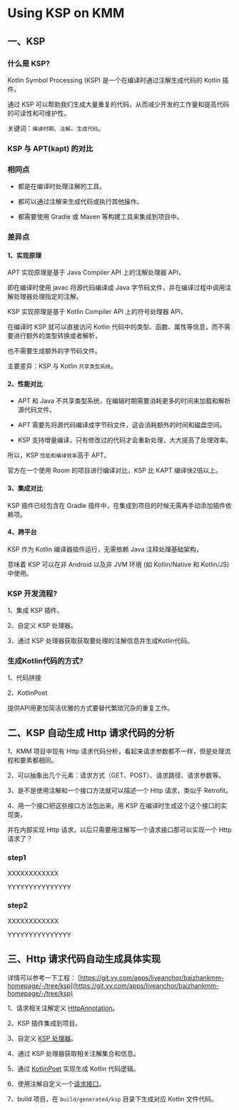 # Using KSP on KMM

## 一、KSP

### 什么是 KSP?

Kotlin Symbol Processing (KSP) 是一个在编译时通过注解生成代码的 Kotlin 插件。

通过 KSP 可以帮助我们生成大量重复的代码，从而减少开发的工作量和提高代码的可读性和可维护性。

关键词：`编译时期`、`注解`、`生成代码`。

### KSP 与 APT(kapt) 的对比

### 相同点

* 都是在编译时处理注解的工具。

* 都可以通过注解来生成代码或执行其他操作。

* 都需要使用 Gradle 或 Maven 等构建工具来集成到项目中。

### 差异点

#### 1、实现原理

APT 实现原理是基于 Java Compiler API 上的注解处理器 API，

即在编译时使用 javac 将源代码编译成 Java 字节码文件，并在编译过程中调用注解处理器处理指定的注解。

KSP 实现原理是基于 Kotlin Compiler API 上的符号处理器 API，

在编译时 KSP 就可以直接访问 Kotlin 代码中的类型、函数、属性等信息，而不需要进行额外的类型转换或者解析，

也不需要生成额外的字节码文件。

主要差异：KSP 与 Kotlin `共享类型系统`。

#### 2、性能对比

* APT 和 Java 不共享类型系统，在编辑时期需要消耗更多的时间来加载和解析源代码文件。

* APT 需要先将源代码编译成字节码文件，这会消耗额外的时间和磁盘空间。

* KSP 支持增量编译，只有修改过的代码才会重新处理，大大提高了处理效率。

所以，KSP `性能和编译效率`高于 APT。<br />

官方在一个使用 Room 的项目进行编译对比，KSP 比 KAPT 编译快2倍以上。

#### 3、集成对比

KSP 插件已经包含在 Gradle 插件中，在集成到项目的时候无需再手动添加插件依赖项。

#### 4、跨平台

KSP 作为 Kotlin 编译器插件运行，无需依赖 Java 注释处理基础架构，

意味着 KSP 可以在非 Android 以及非 JVM 环境 (如 Kotlin/Native 和 Kotlin/JS) 中使用。

### KSP 开发流程?

1、集成 KSP 插件。

2、自定义 KSP 处理器。

3、通过 KSP 处理器获取获取要处理的注解信息并生成Kotlin代码。

### 生成Kotlin代码的方式?

1、代码拼接

2、KotlinPoet

提供API用更加简洁优雅的方式要替代繁琐冗杂的重复工作。

## 二、KSP 自动生成 Http 请求代码的分析

1、KMM 项目中现有 Http 请求代码分析，看起来请求参数都不一样，但是处理流程和要素都相同。

2、可以抽象出几个元素：请求方式（GET、POST）、请求路径、请求参数等。

3、是不是使用注解和一个接口方法就可以描述一个 Http 请求，类似于 Retrofit。

4、用一个接口把这些接口方法包出来，用 KSP 在编译时生成这个这个接口的实现类，

并在内部实现 Http 请求，以后只需要用注解写一个请求接口那可以实现一个 Http 请求了？

### step1

XXXXXXXXXXXX

YYYYYYYYYYYYYYY

### step2

XXXXXXXXXXXX

YYYYYYYYYYYYYYY

## 三、Http 请求代码自动生成具体实现

详情可以参考一下工程：
[https://git.yy.com/apps/liveanchor/baizhankmm-homepage/-/tree/ksp](https://git.yy.com/apps/liveanchor/baizhankmm-homepage/-/tree/ksp)

1、请求相关注解定义 [HttpAnnotation](https://git.yy.com/apps/liveanchor/baizhankmm-homepage/-/blob/ksp/anotation/src/commonMain/kotlin/kmm/baizhan/homepage/anotation/HttpAnnotation.kt)。

2、KSP 插件集成到项目。

3、自定义 [KSP 处理器](https://git.yy.com/apps/liveanchor/baizhankmm-homepage/-/blob/ksp/kspcompiler/src/main/kotlin/kmm/baizhan/homepage/kspcompiler/KspProcessorProvider.kt)。

4、通过 KSP 处理器获取相关注解集合和信息。

5、通过 [KotlinPoet](https://git.yy.com/apps/liveanchor/baizhankmm-homepage/-/blob/ksp/kspcompiler/src/main/kotlin/kmm/baizhan/homepage/kspcompiler/HttpImplGenerator.kt) 实现生成 Kotlin 代码逻辑。

6、使用注解自定义一个[请求接口](https://git.yy.com/apps/liveanchor/baizhankmm-homepage/-/blob/ksp/homepage/src/commonMain/kotlin/kmm/baizhan/homepage/http/IHttpRecommendApi.kt)。

7、build 项目，在 `build/generated/ksp` 目录下生成对应 Kotlin 文件代码。


